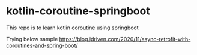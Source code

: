 # kotlin-coroutine-springboot
This repo is to learn kotlin coroutine using springboot

Trying below sample
https://blog.jdriven.com/2020/11/async-retrofit-with-coroutines-and-spring-boot/
